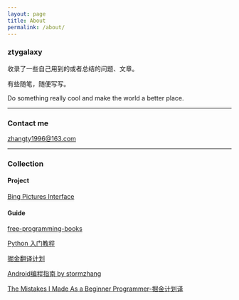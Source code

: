 ```yaml
---
layout: page
title: About
permalink: /about/
---
```


### ztygalaxy

收录了一些自己用到的或者总结的问题、文章。

有些随笔，随便写写。

Do something really cool and make the world a better place.

---

### Contact me

[zhangty1996@163.com](mailto:zhangty1996@163.com)

---

### Collection

#### Project

[Bing Pictures Interface](https://github.com/xCss/bing)

#### Guide

[free-programming-books](https://github.com/stormzhang/free-programming-books)

[Python 入门教程](https://github.com/TwoWater/Python)

[掘金翻译计划](https://github.com/xitu/gold-miner)

[Android编程指南 by stormzhang](https://github.com/stormzhang/android-interview-questions-cn)

[The Mistakes I Made As a Beginner Programmer-掘金计划译](https://github.com/xitu/gold-miner/blob/master/TODO1/the-mistakes-i-made-as-a-beginner-programmer.md)






